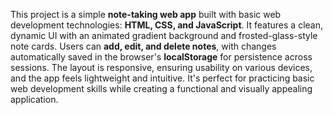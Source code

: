 This project is a simple **note-taking web app** built with basic web development technologies: **HTML, CSS, and JavaScript**. It features a clean, dynamic UI with an animated gradient background and frosted-glass-style note cards. Users can **add, edit, and delete notes**, with changes automatically saved in the browser's **localStorage** for persistence across sessions. The layout is responsive, ensuring usability on various devices, and the app feels lightweight and intuitive. It's perfect for practicing basic web development skills while creating a functional and visually appealing application.
